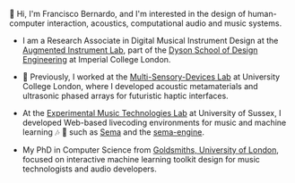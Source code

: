 👋 Hi, I'm Francisco Bernardo, and I'm interested in the design of human-computer interaction, acoustics, computational audio and music systems.

- I am a Research Associate in Digital Musical Instrument Design at the [Augmented Instrument Lab](https://instrumentslab.org/people/), part of the [Dyson School of Design Engineering](https://www.imperial.ac.uk/design-engineering/) at Imperial College London.

- 🔭 Previously, I worked at the [Multi-Sensory-Devices Lab](https://www.ucl.ac.uk/computer-science/research/research-labs/multi-sensory-devices) at University College London, where I developed acoustic metamaterials and ultrasonic phased arrays for futuristic haptic interfaces.

- At the [Experimental Music Technologies Lab](https://www.emutelab.org) at University of Sussex, I developed Web-based livecoding environments for music and machine learning 🎶 🤖 such as [Sema](https://github.com/mimic-sussex/sema) and the [sema-engine](https://github.com/frantic0/sema-engine).

- My PhD in Computer Science from [Goldsmiths, University of London](https://www.gold.ac.uk/computing/), focused on interactive machine learning toolkit design for music technologists and audio developers. 

<!--
**frantic0/frantic0** is a ✨ _special_ ✨ repository because its `README.md` (this file) appears on your GitHub profile.

Here are some ideas to get you started:

- 🔭 I’m currently working on ...
- 🌱 I’m currently learning ...
- 👯 I’m looking to collaborate on ...
- 🤔 I’m looking for help with ...
- 💬 Ask me about ...
- 📫 How to reach me: ...
- 😄 Pronouns: ...
- ⚡ Fun fact: ...
-->
